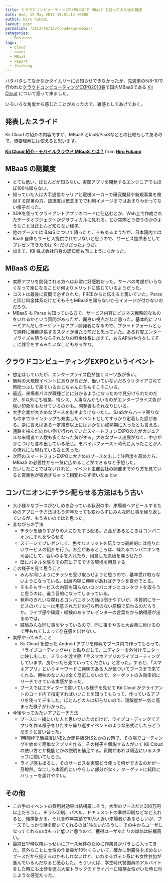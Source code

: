 ```yaml
---
title: クラウドコンピューティングEXPOの中で MBaaS を語ってみた後の雑感
date: Wed, 15 May 2013 15:01:14 +0000
author: Hiro Fukami
layout: post
permalink: /2013/05/15/cloudexpo-mbaas/
categories:
  - Business
tags:
  - cloud
  - event
  - MBaaS
  - report
  - thinking
---
```

バタバタしてなかなかタイムリーにお知らせできなかったが、先週末の5/8-10で行われた<a href="http://www.cloud-japan.jp/" target="_blank">クラウドコンピューティングEXPO2013春</a>で国内MBaaSである <a href="http://www.kii.com/jp/technology" target="_blank">Kii Cloud</a> について語って来ました。

いろいろな角度から感じたことがあったので、雑感としてあげておく。

## 発表したスライド

Kii Cloud の紹介の内容ですが、MBaaS とIaaS/PaaSなどとの比較もしてあるので、概要理解には使えると思います。

<!-- SlideShare error: doc is missing or has illegal characters -->

<div style="margin-bottom:5px;">
  <strong> <a title="Kii Cloud 紹介 - モバイルクラウド MBaaS とは？" href="http://www.slideshare.net/d_sea/kii-cloud-mbaas-21182172" target="_blank">Kii Cloud 紹介 &#8211; モバイルクラウド MBaaS とは？</a> </strong> from <strong><a href="http://www.slideshare.net/d_sea" target="_blank">Hiro Fukami</a></strong>
</div>

## MBaaS の認識度

*   とても低い、ほとんどが知らない。実際アプリを開発するエンジニアでもほぼ100％知らない。
*   知っていた人は大手通信キャリアと電機メーカーで研究開発や新規事業を検討する部署の方。認識度は概念までで利用イメージまではあまりわかってない様子だった。
*   SDKを使ってクライアントアプリのコードに仕込むとか、Web上で作成されたデータオブジェクトがグラフィカルに見れる。とか実際どう使うのかのようなことはほとんど知らない様子。
*   他のブースでは BaaS について語ったところもあるようだが、日本国内では BaaS 自体もサービス提供されていないと思うので、サービス提供者としてプレゼンできたのは Kii だけだったようだ。
*   加えて、Kii 株式会社自身の認知度も同じようになかった。

## <!--more-->MBaaS の反応

*   実際アプリを開発される方へは非常に好感触だった。サーバの考慮がいらなくなって楽になることが何よりメリットに感じているようだった。
*   コストは最後に質問で必ずされた。FREEからと伝えると驚いていた。Parseと同じ料金体系だけどそもそもMBaaSを知らないからイメージが付かないのだろう。
*   MBaaS も Parse も知っている方で、サービス内容にビジネス戦略的なものをいれるかという質問があったが、面白い視点だなと思った。基本的にフリーミアムだしターゲットはアプリ開発者になるので、プラットフォームとして純粋に機能提供するスタイが当たり前だと思っていた。ある程度エンタープライズも狙うならそれなりの料金体系に加えて、あるAPIの仲介をしてそこに課金をするみたいなこともあるかな。

## クラウドコンピューティングEXPOというイベント

*   想定はしていたが、エンタープライズ色が強くスーツ族が多い。
*   無料の大規模イベントにありがちだが、働いていないだろうリタイアされて時間つぶしで来ているおじちゃんたちもそこそこいる。
*   最近、来場者パスが職種ごとに分かるようになったので見分けられたのだが、SI以外にも営業、情シス、人事なんかもいるのがエンタープライズ色が強い印象をもたせているのかも。開発者もそれなりにいる。
*   大手企業が大きめなブースを出すようになったし、SaaSからハード寄りなものまでラインナップも充実したイベントとしてすっかり定着した感がある。逆に言えばある一定規模以上にはいかない成熟期に入ったとも言える。
*   通路を挟んだ向かい側で行われていたスマートフォンEXPOの方がカジュアルな来場者で人数も多くなった気がする。大きなブース出展がなく、中小がかこつけも含め出している感じ。モバイルファースト時代に入ったことが人の流れにも現れているなと思った。
*   次回のスマートフォンEXPOに大きめのブースを出して注目度を高めたら、MBaaS の必要性から一気に広めることができるなと予想した。
*   たいしたことではないけれど、イベント主催会社の開催までやり方を見ていると営業色が強過ぎちゃって相変わらず渋いなぁとw

## コンパニオンにチラシ配らせる方法はもう古い

*   大小様々なブースがひしめき合っている状況の中、来場者へアピールするためのアプローチ方法はもう何年たっても変わらずにみんな同じ事を繰り返しているが、もう古いのではと思った。
*   昔ながらの手法 
    *   チラシを通りすがりの人にひたすら配る。お金があるところはコンパニオンにそれをやらせる
    *   ステージでプレゼンして、色々なメリットを伝えつつ最終的には売りたいサービスの紹介を行う。お金があるところは、喋れるコンパニオンを司会にして、合いの手を入れたり、用意した原稿を喋らせたり
    *   壁にパネルを張りその前にデモできる環境を用意する
*   この様子を見て思うこと 
    *   みんな同じようにチラシを受け取らせようと思うので、基本受け取らないようになっている。出展内容に興味があればチラシを自分でとる。
    *   そもそもサービスの内容を知らないコンパニオンとコンタクトを取ろうと思うのは、違う目的になってしまっている。
    *   発声のきれいな喋れるコンパニオンの話は聞きやすいが、本質的にサービスのバリューは用意された非の打ち所のない原稿で伝わるのだろうか。ライブ感や知識・経験のあるプレゼンターの言葉だから納得感が出るのでは。
    *   結局みんな同じ事をやっているので、同じ事をやると大企業に負けるので埋もれてしまって存在感を出せない。
*   実際やってみたこと 
    *   Kii Cloud を使った Android アプリを即興でブース内で作ってもらって、「ライブコーディング中」と貼りだして、エディターを外付けモニターに映し出した。チラシを渡す際「今スマホアプリのライブコーティングしています。良かったら見ていってください」と言った。すると、「スマホアプリ」というキーワードに興味のある人が気づいてブースまで来てくれる。興味のない人は全く反応しないので、ターゲットのみ効率的にリーチできている実感があった。
    *   ブースではエディターで書いている様子を見せて Kii Cloud がクライアントのコード内で指定すればいいことを知ってもらって、作っているアプリを使ってデモした。ほとんどの人は知らないので、理解度が一気に高まった様子がわかった。
*   今後やってみたいアプローチ方法 
    *   ブースに一緒にいた人と思いついたのだけど、ライブコーディングでアプリを作る様子をひたすら繰り返すイベントのような形式にしたらどうだろうと言い合った。
    *   1時間枠で簡易版LINEとか簡易版SNSとかのお題で、その場でコーティングを始めて簡単なアプリを作る。その様子を解説する人がいて Kii Cloud の使い方とか機能とかの説明を補足する。質問があれば周辺にいるスタッフに聞いてもらう。
    *   ライブ感も出るし、そのサービスを実際どう使って何ができるのかが一目瞭然。なにしろ本質的にいやらしい部分がなく、ターゲットに純粋にバリューを届けやすい。

## その他

*   この手のイベントの費用対効果は結構厳しそう。大型のブースだと300万円以上だろうし、チラシ印刷、パネル、ドキュメントの準備印刷などなど入れると、結構掛かる。それを昨年実績で10万人近い来場者があるらしいが、ブースでしっかり話を聞いてくれるのは1％ないだろうし、その中からユーザになってくれるのはもっと低いと思うので、獲得ユーザあたりの単価は結構高い。
*   最終日17時以降いっせいにブース解体のために作業員がバラしに入ってきた。意外なことに女性の作業員が10％くらいいて、確かに耐震性を求めないブースだから扱えるのかもしれないけど、いわゆるガテン系にも女性参加が進んでいるんだなぁと感心した。そういえば、学生時代警備員のアルバイトをした時にも土砂を運ぶ大型トラックのドライバーに結構女性がいた時と同じような感覚だった。